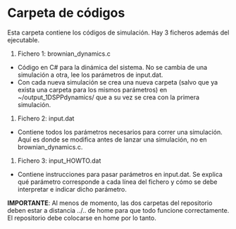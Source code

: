 # Carpeta de códigos

Esta carpeta contiene los códigos de simulación. Hay 3 ficheros además del ejecutable.

1. Fichero 1: brownian_dynamics.c
  * Código en C# para la dinámica del sistema. No se cambia de una simulación a otra, lee los parámetros de input.dat.
  * Con cada nueva simulación se crea una nueva carpeta (salvo que ya exista una carpeta para los mismos parámetros) en ~/output_1DSPPdynamics/ que a su vez se crea con la primera simulación.

1. Fichero 2: input.dat
  * Contiene todos los parámetros necesarios para correr una simulación. Aquí es donde se modifica antes de lanzar una simulación, no en brownian_dynamics.c.

1. Fichero 3: input_HOWTO.dat
  * Contiene instrucciones para pasar parámetros en input.dat. Se explica qué parámetro corresponde a cada línea del fichero y cómo se debe interpretar e indicar dicho parámetro.

**IMPORTANTE**: Al menos de momento, las dos carpetas del repositorio deben estar a distancia ../.. de home para que todo funcione correctamente. El repositorio debe colocarse en home por lo tanto.
